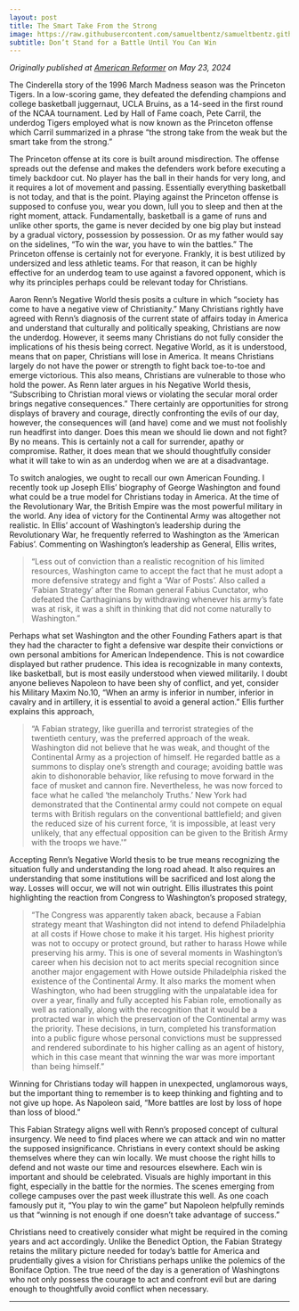 ```yaml
---
layout: post
title: The Smart Take From the Strong
image: https://raw.githubusercontent.com/samueltbentz/samueltbentz.github.io/master/images/washington.jpeg
subtitle: Don’t Stand for a Battle Until You Can Win
---
```


*Originally published at [American Reformer](https://americanreformer.org/2024/05/the-smart-take-from-the-strong/) on May 23, 2024*

The Cinderella story of the 1996 March Madness season was the Princeton Tigers. In a low-scoring game, they defeated the defending champions and college basketball juggernaut, UCLA Bruins, as a 14-seed in the first round of the NCAA tournament. Led by Hall of Fame coach, Pete Carril, the underdog Tigers employed what is now known as the Princeton offense which Carril summarized in a phrase “the strong take from the weak but the smart take from the strong.”

The Princeton offense at its core is built around misdirection. The offense spreads out the defense and makes the defenders work before executing a timely backdoor cut. No player has the ball in their hands for very long, and it requires a lot of movement and passing. Essentially everything basketball is not today, and that is the point. Playing against the Princeton offense is supposed to confuse you, wear you down, lull you to sleep and then at the right moment, attack. Fundamentally, basketball is a game of runs and unlike other sports, the game is never decided by one big play but instead by a gradual victory, possession by possession. Or as my father would say on the sidelines, “To win the war, you have to win the battles.” The Princeton offense is certainly not for everyone. Frankly, it is best utilized by undersized and less athletic teams. For that reason, it can be highly effective for an underdog team to use against a favored opponent, which is why its principles perhaps could be relevant today for Christians.

Aaron Renn’s Negative World thesis posits a culture in which “society has come to have a negative view of Christianity.” Many Christians rightly have agreed with Renn’s diagnosis of the current state of affairs today in America and understand that culturally and politically speaking, Christians are now the underdog. However, it seems many Christians do not fully consider the implications of his thesis being correct. Negative World, as it is understood, means that on paper, Christians will lose in America. It means Christians largely do not have the power or strength to fight back toe-to-toe and emerge victorious. This also means, Christians are vulnerable to those who hold the power. As Renn later argues in his Negative World thesis, “Subscribing to Christian moral views or violating the secular moral order brings negative consequences.” There certainly are opportunities for strong displays of bravery and courage, directly confronting the evils of our day, however, the consequences will (and have) come and we must not foolishly run headfirst into danger. Does this mean we should lie down and not fight? By no means. This is certainly not a call for surrender, apathy or compromise. Rather, it does mean that we should thoughtfully consider what it will take to win as an underdog when we are at a disadvantage.

To switch analogies, we ought to recall our own American Founding. I recently took up Joseph Ellis’ biography of George Washington and found what could be a true model for Christians today in America. At the time of the Revolutionary War, the British Empire was the most powerful military in the world. Any idea of victory for the Continental Army was altogether not realistic. In Ellis’ account of Washington’s leadership during the Revolutionary War, he frequently referred to Washington as the ‘American Fabius’. Commenting on Washington’s leadership as General, Ellis writes, 
>“Less out of conviction than a realistic recognition of his limited resources, Washington came to accept the fact that he must adopt a more defensive strategy and fight a ‘War of Posts’. Also called a ‘Fabian Strategy’ after the Roman general Fabius Cunctator, who defeated the Carthaginians by withdrawing whenever his army’s fate was at risk, it was a shift in thinking that did not come naturally to Washington.”

Perhaps what set Washington and the other Founding Fathers apart is that they had the character to fight a defensive war despite their convictions or own personal ambitions for American Independence. This is not cowardice displayed but rather prudence. This idea is recognizable in many contexts, like basketball, but is most easily understood when viewed militarily. I doubt anyone believes Napoleon to have been shy of conflict, and yet, consider his Military Maxim No.10, “When an army is inferior in number, inferior in cavalry and in artillery, it is essential to avoid a general action.” Ellis further explains this approach,
>“A Fabian strategy, like guerilla and terrorist strategies of the twentieth century, was the preferred approach of the weak. Washington did not believe that he was weak, and thought of the Continental Army as a projection of himself. He regarded battle as a summons to display one’s strength and courage; avoiding battle was akin to dishonorable behavior, like refusing to move forward in the face of musket and cannon fire. Nevertheless, he was now forced to face what he called ‘the melancholy Truths.’ New York had demonstrated that the Continental army could not compete on equal terms with British regulars on the conventional battlefield; and given the reduced size of his current force, ‘it is impossible, at least very unlikely, that any effectual opposition can be given to the British Army with the troops we have.'”

Accepting Renn’s Negative World thesis to be true means recognizing the situation fully and understanding the long road ahead. It also requires an understanding that some institutions will be sacrificed and lost along the way. Losses will occur, we will not win outright. Ellis illustrates this point highlighting the reaction from Congress to Washington’s proposed strategy, 
>“The Congress was apparently taken aback, because a Fabian strategy meant that Washington did not intend to defend Philadelphia at all costs if Howe chose to make it his target. His highest priority was not to occupy or protect ground, but rather to harass Howe while preserving his army. This is one of several moments in Washington’s career when his decision not to act merits special recognition since another major engagement with Howe outside Philadelphia risked the existence of the Continental Army. It also marks the moment when Washington, who had been struggling with the unpalatable idea for over a year, finally and fully accepted his Fabian role, emotionally as well as rationally, along with the recognition that it would be a protracted war in which the preservation of the Continental army was the priority. These decisions, in turn, completed his transformation into a public figure whose personal convictions must be suppressed and rendered subordinate to his higher calling as an agent of history, which in this case meant that winning the war was more important than being himself.”

Winning for Christians today will happen in unexpected, unglamorous ways, but the important thing to remember is to keep thinking and fighting and to not give up hope. As Napoleon said, “More battles are lost by loss of hope than loss of blood.”

This Fabian Strategy aligns well with Renn’s proposed concept of cultural insurgency. We need to find places where we can attack and win no matter the supposed insignificance. Christians in every context should be asking themselves where they can win locally. We must choose the right hills to defend and not waste our time and resources elsewhere. Each win is important and should be celebrated. Visuals are highly important in this fight, especially in the battle for the normies. The scenes emerging from college campuses over the past week illustrate this well. As one coach famously put it, “You play to win the game” but Napoleon helpfully reminds us that “winning is not enough if one doesn’t take advantage of success.”

Christians need to creatively consider what might be required in the coming years and act accordingly. Unlike the Benedict Option, the Fabian Strategy retains the military picture needed for today’s battle for America and prudentially gives a vision for Christians perhaps unlike the polemics of the Boniface Option. The true need of the day is a generation of Washingtons who not only possess the courage to act and confront evil but are daring enough to thoughtfully avoid conflict when necessary.

****
